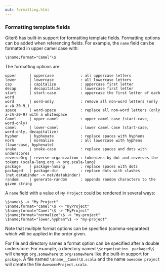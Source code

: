 ```yaml
---
out: formatting.html
---
```


### Formatting template fields

Giter8 has built-in support for formatting template fields. Formatting options
can be added when referencing fields. For example, the `name` field can be
formatted in upper camel case with:

    \$name;format="Camel"\$

The formatting options are:

    upper      | uppercase            : all uppercase letters
    lower      | lowercase            : all lowercase letters
    cap        | capitalize           : uppercase first letter
    decap      | decapitalize         : lowercase first letter
    start      | start-case           : uppercase the first letter of each word
    word       | word-only            : remove all non-word letters (only a-zA-Z0-9_)
    space      | word-space           : replace all non-word letters (only a-zA-Z0-9) with a whitespace
    Camel      | upper-camel          : upper camel case (start-case, word-only)
    camel      | lower-camel          : lower camel case (start-case, word-only, decapitalize)
    hyphen     | hyphenate            : replace spaces with hyphens
    norm       | normalize            : all lowercase with hyphens (lowercase, hyphenate)
    snake      | snake-case           : replace spaces and dots with underscores
    reverseOrg | reverse-organization : tokenizes by dot and reverses the tokens (scala-lang.org -> org.scala-lang)
    package    | package-naming       : replace spaces with dots
    packaged   | package-dir          : replace dots with slashes (net.databinder -> net/databinder)
    random     | generate-random      : appends random characters to the given string

A `name` field with a value of `My Project` could be rendered in several ways:

    \$name\$ -> "My Project"
    \$name;format="camel"\$ -> "myProject"
    \$name;format="Camel"\$ -> "MyProject"
    \$name;format="normalize"\$ -> "my-project"
    \$name;format="lower,hyphen"\$ -> "my-project"

Note that multiple format options can be specified (comma-separated) which will
be applied in the order given.

For file and directory names a format option can be specified after a double
underscore. For example, a directory named `\$organization__packaged\$` will
change `org.somewhere` to `org/somewhere` like the built-in support for
`package`. A file named `\$name__Camel\$.scala` and the name `awesome project`
will create the file `AwesomeProject.scala`.
